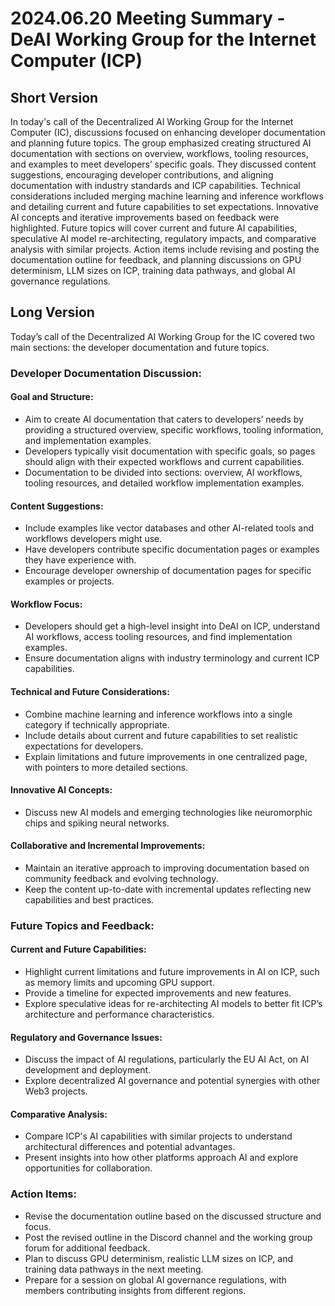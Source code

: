 # 2024.06.20 Meeting Summary - DeAI Working Group for the Internet Computer (ICP)

## Short Version
In today's call of the Decentralized AI Working Group for the Internet Computer (IC), discussions focused on enhancing developer documentation and planning future topics. The group emphasized creating structured AI documentation with sections on overview, workflows, tooling resources, and examples to meet developers’ specific goals. They discussed content suggestions, encouraging developer contributions, and aligning documentation with industry standards and ICP capabilities. Technical considerations included merging machine learning and inference workflows and detailing current and future capabilities to set expectations. Innovative AI concepts and iterative improvements based on feedback were highlighted. Future topics will cover current and future AI capabilities, speculative AI model re-architecting, regulatory impacts, and comparative analysis with similar projects. Action items include revising and posting the documentation outline for feedback, and planning discussions on GPU determinism, LLM sizes on ICP, training data pathways, and global AI governance regulations.

## Long Version
Today’s call of the Decentralized AI  Working Group for the IC covered two main sections: the developer documentation and future topics.

### Developer Documentation Discussion:
#### Goal and Structure:
- Aim to create AI documentation that caters to developers’ needs by providing a structured overview, specific workflows, tooling information, and implementation examples.
- Developers typically visit documentation with specific goals, so pages should align with their expected workflows and current capabilities.
- Documentation to be divided into sections: overview, AI workflows, tooling resources, and detailed workflow implementation examples.

#### Content Suggestions:
- Include examples like vector databases and other AI-related tools and workflows developers might use.
- Have developers contribute specific documentation pages or examples they have experience with.
- Encourage developer ownership of documentation pages for specific examples or projects.

#### Workflow Focus:
- Developers should get a high-level insight into DeAI on ICP, understand AI workflows, access tooling resources, and find implementation examples.
- Ensure documentation aligns with industry terminology and current ICP capabilities.

#### Technical and Future Considerations:
- Combine machine learning and inference workflows into a single category if technically appropriate.
- Include details about current and future capabilities to set realistic expectations for developers.
- Explain limitations and future improvements in one centralized page, with pointers to more detailed sections.

#### Innovative AI Concepts:
- Discuss new AI models and emerging technologies like neuromorphic chips and spiking neural networks.

#### Collaborative and Incremental Improvements:
- Maintain an iterative approach to improving documentation based on community feedback and evolving technology.
- Keep the content up-to-date with incremental updates reflecting new capabilities and best practices.

### Future Topics and Feedback:
#### Current and Future Capabilities:
- Highlight current limitations and future improvements in AI on ICP, such as memory limits and upcoming GPU support.
- Provide a timeline for expected improvements and new features.
- Explore speculative ideas for re-architecting AI models to better fit ICP’s architecture and performance characteristics.

#### Regulatory and Governance Issues:
- Discuss the impact of AI regulations, particularly the EU AI Act, on AI development and deployment.
- Explore decentralized AI governance and potential synergies with other Web3 projects.

#### Comparative Analysis:
- Compare ICP's AI capabilities with similar projects to understand architectural differences and potential advantages.
- Present insights into how other platforms approach AI and explore opportunities for collaboration.

### Action Items:
- Revise the documentation outline based on the discussed structure and focus.
- Post the revised outline in the Discord channel and the working group forum for additional feedback.
- Plan to discuss GPU determinism, realistic LLM sizes on ICP, and training data pathways in the next meeting.
- Prepare for a session on global AI governance regulations, with members contributing insights from different regions.


